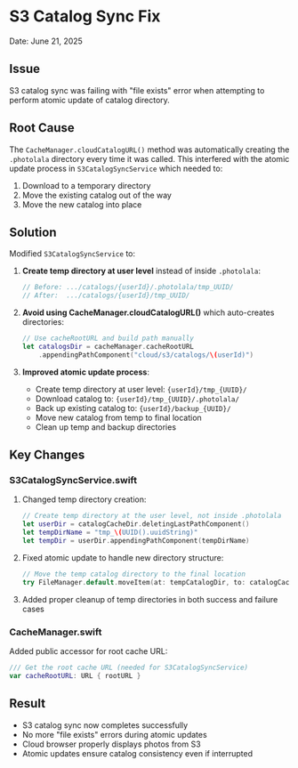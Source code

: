 # S3 Catalog Sync Fix

Date: June 21, 2025

## Issue

S3 catalog sync was failing with "file exists" error when attempting to perform atomic update of catalog directory.

## Root Cause

The `CacheManager.cloudCatalogURL()` method was automatically creating the `.photolala` directory every time it was called. This interfered with the atomic update process in `S3CatalogSyncService` which needed to:
1. Download to a temporary directory
2. Move the existing catalog out of the way
3. Move the new catalog into place

## Solution

Modified `S3CatalogSyncService` to:

1. **Create temp directory at user level** instead of inside `.photolala`:
   ```swift
   // Before: .../catalogs/{userId}/.photolala/tmp_UUID/
   // After:  .../catalogs/{userId}/tmp_UUID/
   ```

2. **Avoid using CacheManager.cloudCatalogURL()** which auto-creates directories:
   ```swift
   // Use cacheRootURL and build path manually
   let catalogsDir = cacheManager.cacheRootURL
       .appendingPathComponent("cloud/s3/catalogs/\(userId)")
   ```

3. **Improved atomic update process**:
   - Create temp directory at user level: `{userId}/tmp_{UUID}/`
   - Download catalog to: `{userId}/tmp_{UUID}/.photolala/`
   - Back up existing catalog to: `{userId}/backup_{UUID}/`
   - Move new catalog from temp to final location
   - Clean up temp and backup directories

## Key Changes

### S3CatalogSyncService.swift

1. Changed temp directory creation:
   ```swift
   // Create temp directory at the user level, not inside .photolala
   let userDir = catalogCacheDir.deletingLastPathComponent()
   let tempDirName = "tmp_\(UUID().uuidString)"
   let tempDir = userDir.appendingPathComponent(tempDirName)
   ```

2. Fixed atomic update to handle new directory structure:
   ```swift
   // Move the temp catalog directory to the final location
   try FileManager.default.moveItem(at: tempCatalogDir, to: catalogCacheDir)
   ```

3. Added proper cleanup of temp directories in both success and failure cases

### CacheManager.swift

Added public accessor for root cache URL:
```swift
/// Get the root cache URL (needed for S3CatalogSyncService)
var cacheRootURL: URL { rootURL }
```

## Result

- S3 catalog sync now completes successfully
- No more "file exists" errors during atomic updates
- Cloud browser properly displays photos from S3
- Atomic updates ensure catalog consistency even if interrupted